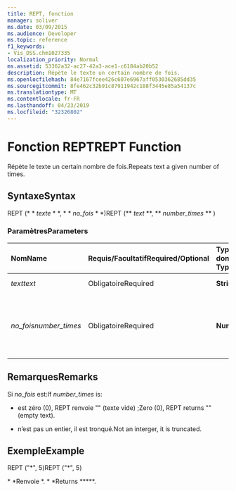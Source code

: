 ```yaml
---
title: REPT, fonction
manager: soliver
ms.date: 03/09/2015
ms.audience: Developer
ms.topic: reference
f1_keywords:
- Vis_DSS.chm1027335
localization_priority: Normal
ms.assetid: 53362a32-ac27-42a3-ace1-c6184ab20b52
description: Répète le texte un certain nombre de fois.
ms.openlocfilehash: 84e7167fcee426c607e6967aff0530362685dd35
ms.sourcegitcommit: 8fe462c32b91c87911942c188f3445e85a54137c
ms.translationtype: MT
ms.contentlocale: fr-FR
ms.lasthandoff: 04/23/2019
ms.locfileid: "32326802"
---
```

# <a name="rept-function"></a><span data-ttu-id="33ecf-103">Fonction REPT</span><span class="sxs-lookup"><span data-stu-id="33ecf-103">REPT Function</span></span>

<span data-ttu-id="33ecf-104">Répète le texte un certain nombre de fois.</span><span class="sxs-lookup"><span data-stu-id="33ecf-104">Repeats text a given number of times.</span></span> 
  
## <a name="syntax"></a><span data-ttu-id="33ecf-105">Syntaxe</span><span class="sxs-lookup"><span data-stu-id="33ecf-105">Syntax</span></span>

<span data-ttu-id="33ecf-106">REPT (\* \* *texte* \* \*, \* \* *no_fois* \* \*)</span><span class="sxs-lookup"><span data-stu-id="33ecf-106">REPT (\*\* *text* \*\*, \*\* *number_times* \*\* )</span></span> 
  
### <a name="parameters"></a><span data-ttu-id="33ecf-107">Paramètres</span><span class="sxs-lookup"><span data-stu-id="33ecf-107">Parameters</span></span>

|<span data-ttu-id="33ecf-108">**Nom**</span><span class="sxs-lookup"><span data-stu-id="33ecf-108">**Name**</span></span>|<span data-ttu-id="33ecf-109">**Requis/Facultatif**</span><span class="sxs-lookup"><span data-stu-id="33ecf-109">**Required/Optional**</span></span>|<span data-ttu-id="33ecf-110">**Type de données**</span><span class="sxs-lookup"><span data-stu-id="33ecf-110">**Data Type**</span></span>|<span data-ttu-id="33ecf-111">**Description**</span><span class="sxs-lookup"><span data-stu-id="33ecf-111">**Description**</span></span>|
|:-----|:-----|:-----|:-----|
| <span data-ttu-id="33ecf-112">_text_</span><span class="sxs-lookup"><span data-stu-id="33ecf-112">_text_</span></span> <br/> |<span data-ttu-id="33ecf-113">Obligatoire</span><span class="sxs-lookup"><span data-stu-id="33ecf-113">Required</span></span>  <br/> |<span data-ttu-id="33ecf-114">**String**</span><span class="sxs-lookup"><span data-stu-id="33ecf-114">**String**</span></span> <br/> | <span data-ttu-id="33ecf-115">Texte à répéter.</span><span class="sxs-lookup"><span data-stu-id="33ecf-115">The text you want to repeat.</span></span>  <br/> |
| <span data-ttu-id="33ecf-116">_no_fois_</span><span class="sxs-lookup"><span data-stu-id="33ecf-116">_number_times_</span></span> <br/> |<span data-ttu-id="33ecf-117">Obligatoire</span><span class="sxs-lookup"><span data-stu-id="33ecf-117">Required</span></span>  <br/> |<span data-ttu-id="33ecf-118">**Number**</span><span class="sxs-lookup"><span data-stu-id="33ecf-118">**Number**</span></span> <br/> |<span data-ttu-id="33ecf-119">Valeur positive spécifiant le nombre de fois que le texte doit être répété.</span><span class="sxs-lookup"><span data-stu-id="33ecf-119">A positive number specifying the number of times to repeat text.</span></span>  <br/> |
   
## <a name="remarks"></a><span data-ttu-id="33ecf-120">Remarques</span><span class="sxs-lookup"><span data-stu-id="33ecf-120">Remarks</span></span>

<span data-ttu-id="33ecf-121">Si *no_fois* est:</span><span class="sxs-lookup"><span data-stu-id="33ecf-121">If  *number_times*  is:</span></span> 
  
- <span data-ttu-id="33ecf-122">est zéro (0), REPT renvoie "" (texte vide) ;</span><span class="sxs-lookup"><span data-stu-id="33ecf-122">Zero (0), REPT returns "" (empty text).</span></span>
    
- <span data-ttu-id="33ecf-123">n’est pas un entier, il est tronqué.</span><span class="sxs-lookup"><span data-stu-id="33ecf-123">Not an interger, it is truncated.</span></span>
    
## <a name="example"></a><span data-ttu-id="33ecf-124">Exemple</span><span class="sxs-lookup"><span data-stu-id="33ecf-124">Example</span></span>

<span data-ttu-id="33ecf-125">REPT ("\*", 5)</span><span class="sxs-lookup"><span data-stu-id="33ecf-125">REPT ("\*", 5)</span></span> 
  
<span data-ttu-id="33ecf-126">\* \*Renvoie \*. \* \*</span><span class="sxs-lookup"><span data-stu-id="33ecf-126">Returns \*\*\*\*\*.</span></span> 
  

